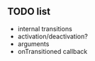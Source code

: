 ## TODO list

* internal transitions
* activation/deactivation?
* arguments
* onTransitioned callback